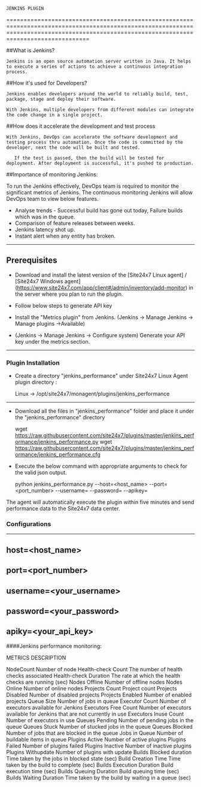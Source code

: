                                          
                                                                                               JENKINS PLUGIN
                                                                                               
========================================================================================================================================================================================== 

##What is Jenkins?
	
	Jenkins is an open source automation server written in Java. It helps to execute a series of actions to achieve a continuous integration process. 



##How it's used for Developers?

	Jenkins enables developers around the world to reliably build, test, package, stage and deploy their software.

	With Jenkins, multiple developers from different modules can integrate the code change in a single project. 

##How does it accelerate the development and test process 

	With Jenkins, DevOps can accelerate the software development and testing process thru automation. Once the code is committed by the developer, next the code will be built and tested.

       If the test is passed, then the build will be tested for deployment. After deployment is successful, it's pushed to production.




##Importance of monitoring Jenkins:

To run the Jenkins effectively, DevOps team is required to monitor the significant metrics of Jenkins. The continuous monitoring Jenkins will allow DevOps team to view below features.

- Analyse trends - Successful build has gone out today, Failure builds which was in the queue.
- Comparison of feature releases between weeks.
- Jenkins latency shot up.
- Instant alert when any entity has broken.


---

## Prerequisites

- Download and install the latest version of the [Site24x7 Linux agent] / [Site24x7 Windows agent] (https://www.site24x7.com/app/client#/admin/inventory/add-monitor) in the server where you plan to run the plugin. 

- Follow below steps to generate API key 
- Install the "Metrics plugin" from Jenkins. (Jenkins -> Manage Jenkins -> Manage plugins ->Available)
- (Jenkins -> Manage Jenkins -> Configure system) Generate your API key under the metrics section.

---

### Plugin Installation  

- Create a directory "jenkins_performance" under Site24x7 Linux Agent plugin directory : 

	Linux             ->   /opt/site24x7/monagent/plugins/jenkins_performance

---
      
- Download all the files in "jenkins_performance" folder and place it under the "jenkins_performance" directory

	wget https://raw.githubusercontent.com/site24x7/plugins/master/jenkins_performance/jenkins_performance.py
	wget https://raw.githubusercontent.com/site24x7/plugins/master/jenkins_performance/jenkins_performance.cfg

- Execute the below command with appropriate arguments to check for the valid json output.  

	python jenkins_performance.py --host=<host_name> --port=<port_number> --username=<username> --password=<password> --apikey=<apikey>


The agent will automatically execute the plugin within five minutes and send performance data to the Site24x7 data center.


### Configurations
---

host=<host_name>
-
port=<port_number>
-
username=<your_username>
-
password=<your_password>
-
apiky=<your_api_key>
---
####Jenkins performance monitoring:


METRICS                                             DESCRIPTION


NodeCount                                           Number of node
Health-check Count                                  The number of health checks associated
Health-check Duration                               The rate at which the health checks are running (sec)
Nodes Offline                                       Number of offline nodes
Nodes Online                                        Number of online nodes
Projects Count                                      Project count
Projects Disabled                                   Number of disabled projects
Projects Enabled                                    Number of enabled projects
Queue Size                                          Number of jobs in queue
Executor Count                                      Number of executors available for Jenkins
Executors Free Count                                Number of executors available for Jenkins that are not currently in use
Executors Inuse Count                               Number of executors in use
Queues Pending                                      Number of pending jobs in the queue
Queues Stuck                                        Number of stucked jobs in the queue
Queues Blocked                                      Number of jobs that are blocked in the queue
Jobs in Queue                                       Number of buildable items in queue
Plugins Active                                      Number of active plugins
Plugins Failed                                      Number of plugins failed
Plugins Inactive                                    Number of inactive plugins
Plugins Withupdate                                  Number of plugins with update
Builds Blocked duration                             Time taken by the jobs in blocked state (sec)
Build Creation Time                                 Time taken by the build to complete (sec)
Builds Execution Duration                           Build execution time (sec)
Builds Queuing Duration                             Build queuing time (sec)
Builds Waiting Duration                             Time taken by the build by waiting in a queue (sec)



